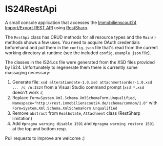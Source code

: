 IS24RestApi
===========

A small console application that accesses the [Immobilienscout24 Import/Export REST API](http://developerwiki.immobilienscout24.de/wiki/Import-Export-API)
using [RestSharp](https://github.com/restsharp/RestSharp).

The `RestApi` class has CRUD methods for all resource types and the `Main()` methods shows a few uses. You need to acquire OAuth credentials beforehand
and put them in the `config.json` file that's read from the current working directory at runtime (see the included `config.example.json` file).

The classes in the IS24.cs file were generated from the XSD files provided by IS24. Unfortunately to regenerate them there is currently some massaging necessary:

1. Generate file: `xsd alterationdate-1.0.xsd attachmentsorder-1.0.xsd ... /c /n:IS24` from a Visual Studio command prompt (`xsd *.xsd` doesn't work :(
2. Replace `Form=System.Xml.Schema.XmlSchemaForm.Unqualified, Namespace="http://rest.immobilienscout24.de/schema/common/1.0"` with `Form=System.Xml.Schema.XmlSchemaForm.Unqualified`
3. Remove `abstract` from `RealEstate`, `Attachment` class (RestSharp limitation)
4. Add `#pragma warning disable 1591` and `#pragma warning restore 1591` at the top and bottom resp.

Pull requests to improve are welcome :)
